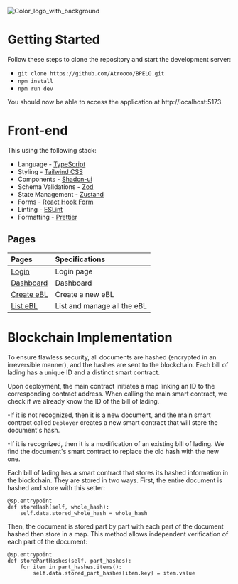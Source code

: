 	
![Color_logo_with_background](https://github.com/Atroooo/BPELO/assets/117669219/41792310-cb7b-402a-9e54-0781a5e53cc5)

# Getting Started

Follow these steps to clone the repository and start the development server:

- `git clone https://github.com/Atroooo/BPELO.git`
- `npm install`
- `npm run dev`

You should now be able to access the application at http://localhost:5173.

# Front-end

This using the following stack:

- Language - [TypeScript](https://www.typescriptlang.org)
- Styling - [Tailwind CSS](https://tailwindcss.com)
- Components - [Shadcn-ui](https://ui.shadcn.com)
- Schema Validations - [Zod](https://zod.dev)
- State Management - [Zustand](https://zustand-demo.pmnd.rs)
- Forms - [React Hook Form](https://ui.shadcn.com/docs/components/form)
- Linting - [ESLint](https://eslint.org)
- Formatting - [Prettier](https://prettier.io)

## Pages

| Pages                                                                       | Specifications              |
|:----------------------------------------------------------------------------|:----------------------------|
| [Login](https://localhost:5173/login)                                       | Login page                  |
| [Dashboard](https://localhost:5173/)              | Dashboard                   |
| [Create eBL](https://localhost:5173/bol/create)    | Create a new eBL            |
| [List eBL](https://localhost:5173/bol/list) | List and manage all the eBL |

# Blockchain Implementation
To ensure flawless security, all documents are hashed (encrypted in an irreversible manner), and the hashes are sent to the blockchain. Each bill of lading has a unique ID and a distinct smart contract.

Upon deployment, the main contract initiates a map linking an ID to the corresponding contract address.
When calling the main smart contract, we check if we already know the ID of the bill of lading.

-If it is not recognized, then it is a new document, and the main smart contract called `Deployer` creates a new smart contract that will store the document's hash.

-If it is recognized, then it is a modification of an existing bill of lading. We find the document's smart contract to replace the old hash with the new one.

Each bill of lading has a smart contract that stores its hashed information in the blockchain. They are stored in two ways.
First, the entire document is hashed and store with this setter:
```
@sp.entrypoint
def storeHash(self, whole_hash):
	self.data.stored_whole_hash = whole_hash
```
Then, the document is stored part by part with each part of the document hashed then store in a map. This method allows independent verification of each part of the document:
```
@sp.entrypoint
def storePartHashes(self, part_hashes):
	for item in part_hashes.items():
		self.data.stored_part_hashes[item.key] = item.value
```
